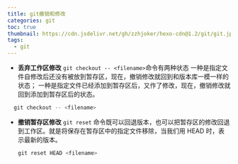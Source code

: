```yaml
---
title: git撤销和修改
categories: git
toc: true
thumbnail: https://cdn.jsdelivr.net/gh/zzhjoker/hexo-cdn@1.2/git/git.jpg
tags:
  - git
---
```


- **丢弃工作区修改**
  `git checkout -- <filename>`命令有两种状态
  一种是指定文件自修改后还没有被放到暂存区，现在，撤销修改就回到和版本库一模一样的状态；
  一种是指定文件已经添加到暂存区后，又作了修改，现在，撤销修改就回到添加到暂存区后的状态。

```javascript
  git checkout -- <filename>
```

- **撤销暂存区修改**
  `git reset` 命令既可以回退版本，也可以把暂存区的修改回退到工作区。就是将保存在暂存区中的指定文件移除，当我们用 HEAD 时，表示最新的版本。
  ```javascript
  git reset HEAD <filename>
  ```
